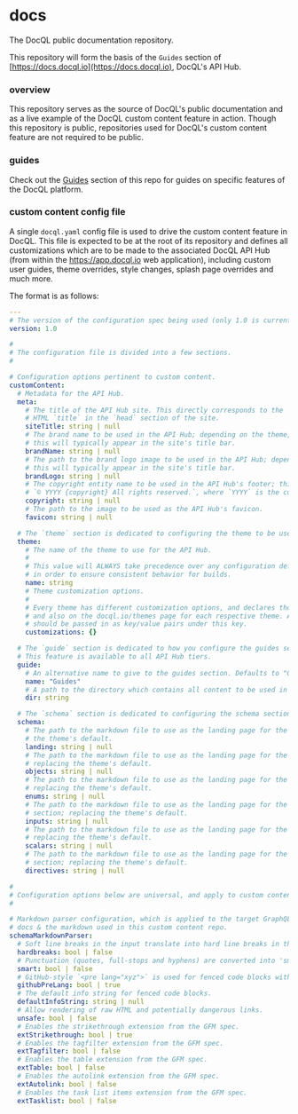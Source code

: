 # docs
The DocQL public documentation repository.

This repository will form the basis of the `Guides` section of [https://docs.docql.io](https://docs.docql.io), DocQL's API Hub.

### overview
This repository serves as the source of DocQL's public documentation and as a live example of the DocQL custom content feature in action. Though this repository is public, repositories used for DocQL's custom content feature are not required to be public.

### guides
Check out the [Guides](./guides/README.md) section of this repo for guides on specific features of the DocQL platform.

### custom content config file
A single `docql.yaml` config file is used to drive the custom content feature in DocQL. This file is expected to be at the root of its repository and defines all customizations which are to be made to the associated DocQL API Hub (from within the https://app.docql.io web application), including custom user guides, theme overrides, style changes, splash page overrides and much more.

The format is as follows:

```yaml
---
# The version of the configuration spec being used (only 1.0 is currently available).
version: 1.0

#
# The configuration file is divided into a few sections.
#

# Configuration options pertinent to custom content.
customContent:
  # Metadata for the API Hub.
  meta:
    # The title of the API Hub site. This directly corresponds to the
    # HTML `title` in the `head` section of the site.
    siteTitle: string | null
    # The brand name to be used in the API Hub; depending on the theme,
    # this will typically appear in the site's title bar.
    brandName: string | null
    # The path to the brand logo image to be used in the API Hub; depending on the theme,
    # this will typically appear in the site's title bar.
    brandLogo: string | null
    # The copyright entity name to be used in the API Hub's footer; this will appear as
    # `© YYYY {copyright} All rights reserved.`, where `YYYY` is the current year.
    copyright: string | null
    # The path to the image to be used as the API Hub's favicon.
    favicon: string | null

  # The `theme` section is dedicated to configuring the theme to be used by the associated API Hub.
  theme:
    # The name of the theme to use for the API Hub.
    #
    # This value will ALWAYS take precedence over any configuration defined in app.docql.io
    # in order to ensure consistent behavior for builds.
    name: string
    # Theme customization options.
    #
    # Every theme has different customization options, and declares those options in its description
    # and also on the docql.io/themes page for each respective theme. As such, customization options
    # should be passed in as key/value pairs under this key.
    customizations: {}

  # The `guide` section is dedicated to how you configure the guides section of your API Hub.
  # This feature is available to all API Hub tiers.
  guide:
    # An alternative name to give to the guides section. Defaults to "Guides".
    name: "Guides"
    # A path to the directory which contains all content to be used in the gudes section.
    dir: string

  # The `schema` section is dedicated to configuring the schema section of the associated API Hub.
  schema:
    # The path to the markdown file to use as the landing page for the schema section; replacing
    # the theme's default.
    landing: string | null
    # The path to the markdown file to use as the landing page for the schema's objects section;
    # replacing the theme's default.
    objects: string | null
    # The path to the markdown file to use as the landing page for the schema's enums section;
    # replacing the theme's default.
    enums: string | null
    # The path to the markdown file to use as the landing page for the schema's input objects
    # section; replacing the theme's default.
    inputs: string | null
    # The path to the markdown file to use as the landing page for the schema's scalars section;
    # replacing the theme's default.
    scalars: string | null
    # The path to the markdown file to use as the landing page for the schema's directives
    # section; replacing the theme's default.
    directives: string | null

#
# Configuration options below are universal, and apply to custom content and custom sites.
#

# Markdown parser configuration, which is applied to the target GraphQL API's schema
# docs & the markdown used in this custom content repo.
schemaMarkdownParser:
  # Soft line breaks in the input translate into hard line breaks in the output.
  hardbreaks: bool | false
  # Punctuation (quotes, full-stops and hyphens) are converted into 'smart' punctuation.
  smart: bool | false
  # GitHub-style `<pre lang="xyz">` is used for fenced code blocks with info tags.
  githubPreLang: bool | true
  # The default info string for fenced code blocks.
  defaultInfoString: string | null
  # Allow rendering of raw HTML and potentially dangerous links.
  unsafe: bool | false
  # Enables the strikethrough extension from the GFM spec.
  extStrikethrough: bool | true
  # Enables the tagfilter extension from the GFM spec.
  extTagfilter: bool | false
  # Enables the table extension from the GFM spec.
  extTable: bool | false
  # Enables the autolink extension from the GFM spec.
  extAutolink: bool | false
  # Enables the task list items extension from the GFM spec.
  extTasklist: bool | false
```
